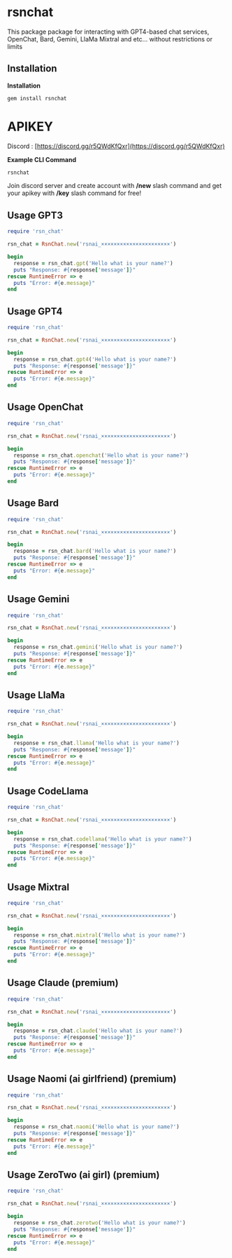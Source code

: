 # rsnchat

This package package for interacting with GPT4-based chat services, OpenChat, Bard, Gemini, LlaMa Mixtral and etc... without restrictions or limits

## Installation

**Installation**
```bash
gem install rsnchat
```

# APIKEY

Discord : [https://discord.gg/r5QWdKfQxr](https://discord.gg/r5QWdKfQxr)

**Example CLI Command**
```hs
rsnchat
```

Join discord server and create account with **/new** slash command and get your apikey with **/key** slash command for free!


## Usage GPT3

```ruby
require 'rsn_chat'

rsn_chat = RsnChat.new('rsnai_××××××××××××××××××××××')

begin
  response = rsn_chat.gpt('Hello what is your name?')
  puts "Response: #{response['message']}"
rescue RuntimeError => e
  puts "Error: #{e.message}"
end
```

## Usage GPT4

```ruby
require 'rsn_chat'

rsn_chat = RsnChat.new('rsnai_××××××××××××××××××××××')

begin
  response = rsn_chat.gpt4('Hello what is your name?')
  puts "Response: #{response['message']}"
rescue RuntimeError => e
  puts "Error: #{e.message}"
end
```

## Usage OpenChat

```ruby
require 'rsn_chat'

rsn_chat = RsnChat.new('rsnai_××××××××××××××××××××××')

begin
  response = rsn_chat.openchat('Hello what is your name?')
  puts "Response: #{response['message']}"
rescue RuntimeError => e
  puts "Error: #{e.message}"
end
```

## Usage Bard

```ruby
require 'rsn_chat'

rsn_chat = RsnChat.new('rsnai_××××××××××××××××××××××')

begin
  response = rsn_chat.bard('Hello what is your name?')
  puts "Response: #{response['message']}"
rescue RuntimeError => e
  puts "Error: #{e.message}"
end
```

## Usage Gemini

```ruby
require 'rsn_chat'

rsn_chat = RsnChat.new('rsnai_××××××××××××××××××××××')

begin
  response = rsn_chat.gemini('Hello what is your name?')
  puts "Response: #{response['message']}"
rescue RuntimeError => e
  puts "Error: #{e.message}"
end
```

## Usage LlaMa

```ruby
require 'rsn_chat'

rsn_chat = RsnChat.new('rsnai_××××××××××××××××××××××')

begin
  response = rsn_chat.llama('Hello what is your name?')
  puts "Response: #{response['message']}"
rescue RuntimeError => e
  puts "Error: #{e.message}"
end
```

## Usage CodeLlama

```ruby
require 'rsn_chat'

rsn_chat = RsnChat.new('rsnai_××××××××××××××××××××××')

begin
  response = rsn_chat.codellama('Hello what is your name?')
  puts "Response: #{response['message']}"
rescue RuntimeError => e
  puts "Error: #{e.message}"
end
```

## Usage Mixtral

```ruby
require 'rsn_chat'

rsn_chat = RsnChat.new('rsnai_××××××××××××××××××××××')

begin
  response = rsn_chat.mixtral('Hello what is your name?')
  puts "Response: #{response['message']}"
rescue RuntimeError => e
  puts "Error: #{e.message}"
end
```

## Usage Claude (premium)

```ruby
require 'rsn_chat'

rsn_chat = RsnChat.new('rsnai_××××××××××××××××××××××')

begin
  response = rsn_chat.claude('Hello what is your name?')
  puts "Response: #{response['message']}"
rescue RuntimeError => e
  puts "Error: #{e.message}"
end
```

## Usage Naomi (ai girlfriend) (premium)

```ruby
require 'rsn_chat'

rsn_chat = RsnChat.new('rsnai_××××××××××××××××××××××')

begin
  response = rsn_chat.naomi('Hello what is your name?')
  puts "Response: #{response['message']}"
rescue RuntimeError => e
  puts "Error: #{e.message}"
end
```

## Usage ZeroTwo (ai girl) (premium)

```ruby
require 'rsn_chat'

rsn_chat = RsnChat.new('rsnai_××××××××××××××××××××××')

begin
  response = rsn_chat.zerotwo('Hello what is your name?')
  puts "Response: #{response['message']}"
rescue RuntimeError => e
  puts "Error: #{e.message}"
end
```